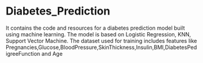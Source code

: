 # Diabetes_Prediction
It contains the code and resources for a diabetes prediction model built using machine learning. The model is based on Logistic Regression, KNN, Support Vector Machine.
The dataset used for training includes features like Pregnancies,Glucose,BloodPressure,SkinThickness,Insulin,BMI,DiabetesPedigreeFunction and  Age
